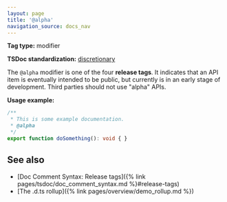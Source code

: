 ```yaml
---
layout: page
title: '@alpha'
navigation_source: docs_nav
---
```


**Tag type:** modifier

**TSDoc standardization:** [discretionary](
https://github.com/Microsoft/tsdoc/blob/master/tsdoc/src/details/Standardization.ts)

The `@alpha` modifier is one of the four **release tags**.  It indicates that an API item is eventually intended
to be public, but currently is in an early stage of development.  Third parties should not use "alpha" APIs.

**Usage example:**

```ts
/**
 * This is some example documentation.
 * @alpha
 */
export function doSomething(): void { }
```

## See also

- [Doc Comment Syntax: Release tags]({% link pages/tsdoc/doc_comment_syntax.md %}#release-tags)
- [The .d.ts rollup]({% link pages/overview/demo_rollup.md %})
